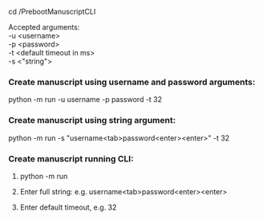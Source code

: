cd /PrebootManuscriptCLI

Accepted arguments:  
-u \<username>  
-p \<password>  
-t \<default timeout in ms>  
-s \<"string">  

### Create manuscript using username and password arguments:
python -m run -u username -p password -t 32


### Create manuscript using string argument:
python -m run -s "username\<tab>password\<enter>\<enter>" -t 32


### Create manuscript running CLI:
1. python -m run

2. Enter full string:
e.g. username\<tab>password\<enter>\<enter>

3. Enter default timeout, e.g. 32